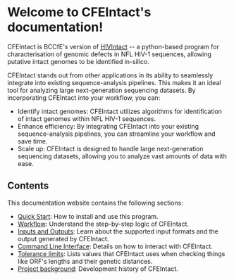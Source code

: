 
# Welcome to CFEIntact's documentation!

CFEIntact is BCCfE's version of [HIVIntact](https://github.com/ramics/HIVIntact) -- a python-based program for characterisation of genomic defects in NFL HIV-1 sequences, allowing putative intact genomes to be identified in-silico.

CFEIntact stands out from other applications in its ability to seamlessly integrate into existing sequence-analysis pipelines.
This makes it an ideal tool for analyzing large next-generation sequencing datasets.
By incorporating CFEIntact into your workflow, you can:
- Identify intact genomes: CFEIntact utilizes algorithms for identification of intact genomes within NFL HIV-1 sequences.
- Enhance efficiency: By integrating CFEIntact into your existing sequence-analysis pipelines,
  you can streamline your workflow and save time.
- Scale up: CFEIntact is designed to handle large next-generation sequencing datasets,
  allowing you to analyze vast amounts of data with ease.

## Contents

This documentation website contains the following sections:

- [Quick Start](introduction.html): How to install and use this program.
- [Workflow](workflow.html): Understand the step-by-step logic of CFEIntact.
- [Inputs and Outputs](io.html): Learn about the supported input formats and the output generated by CFEIntact.
- [Command Line Interface](cli.html): Details on how to interact with CFEIntact.
- [Tolerance limits](cutoffs.html): Lists values that CFEIntact uses when checking things like ORF's lengths and their genetic distances.
- [Project background](background.html): Development history of CFEIntact.
